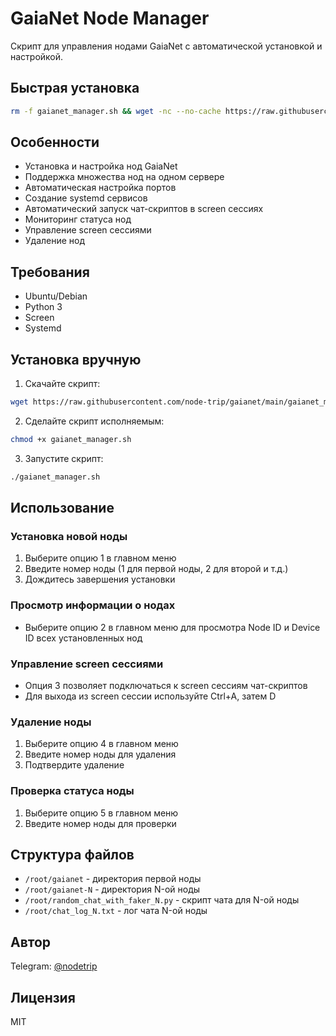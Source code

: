 # GaiaNet Node Manager

Скрипт для управления нодами GaiaNet с автоматической установкой и настройкой.

## Быстрая установка

```bash
rm -f gaianet_manager.sh && wget -nc --no-cache https://raw.githubusercontent.com/node-trip/gaianet/main/gaianet_manager.sh && chmod +x gaianet_manager.sh && ./gaianet_manager.sh
```

## Особенности

- Установка и настройка нод GaiaNet
- Поддержка множества нод на одном сервере
- Автоматическая настройка портов
- Создание systemd сервисов
- Автоматический запуск чат-скриптов в screen сессиях
- Мониторинг статуса нод
- Управление screen сессиями
- Удаление нод

## Требования

- Ubuntu/Debian
- Python 3
- Screen
- Systemd

## Установка вручную

1. Скачайте скрипт:
```bash
wget https://raw.githubusercontent.com/node-trip/gaianet/main/gaianet_manager.sh
```

2. Сделайте скрипт исполняемым:
```bash
chmod +x gaianet_manager.sh
```

3. Запустите скрипт:
```bash
./gaianet_manager.sh
```

## Использование

### Установка новой ноды
1. Выберите опцию 1 в главном меню
2. Введите номер ноды (1 для первой ноды, 2 для второй и т.д.)
3. Дождитесь завершения установки

### Просмотр информации о нодах
- Выберите опцию 2 в главном меню для просмотра Node ID и Device ID всех установленных нод

### Управление screen сессиями
- Опция 3 позволяет подключаться к screen сессиям чат-скриптов
- Для выхода из screen сессии используйте Ctrl+A, затем D

### Удаление ноды
1. Выберите опцию 4 в главном меню
2. Введите номер ноды для удаления
3. Подтвердите удаление

### Проверка статуса ноды
1. Выберите опцию 5 в главном меню
2. Введите номер ноды для проверки

## Структура файлов

- `/root/gaianet` - директория первой ноды
- `/root/gaianet-N` - директория N-ой ноды
- `/root/random_chat_with_faker_N.py` - скрипт чата для N-ой ноды
- `/root/chat_log_N.txt` - лог чата N-ой ноды

## Автор

Telegram: [@nodetrip](https://t.me/nodetrip)

## Лицензия

MIT
